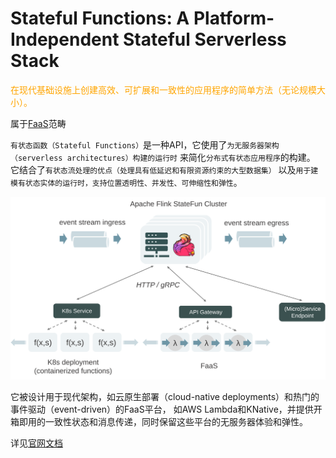 # Stateful Functions: A Platform-Independent Stateful Serverless Stack

<span style="color:orange; ">在现代基础设施上创建高效、可扩展和一致性的应用程序的简单方法（无论规模大小）。</span>

属于[FaaS](../../common/serverless/serverless.md)范畴

`有状态函数（Stateful Functions）`是一种API，它使用了`为无服务器架构（serverless architectures）构建的运行时`
来简化`分布式有状态应用程序`的构建。
它结合了`有状态流处理的优点（处理具有低延迟和有限资源约束的大型数据集）`
以及`用于建模有状态实体的运行时，支持位置透明性、并发性、可伸缩性和弹性`。

![](images/what-is-stateful-functions/arch_overview.svg)

它被设计用于现代架构，如云原生部署（cloud-native deployments）和热门的事件驱动（event-driven）的FaaS平台，
如AWS Lambda和KNative，并提供开箱即用的一致性状态和消息传递，同时保留这些平台的无服务器体验和弹性。

详见[官网文档](https://nightlies.apache.org/flink/flink-statefun-docs-stable/)

